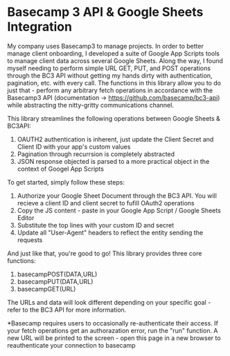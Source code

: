 # Basecamp 3 API & Google Sheets Integration

My company uses Basecamp3 to manage projects. In order to better manage client onboarding, I developed a suite of Google App Scripts tools to manage client data across several Google Sheets. Along the way, I found myself needing to perform simple URL GET, PUT, and POST operations through the BC3 API without getting my hands dirty with authentication, pagination, etc. with every call. The functions in this library allow you to do just that - perform any arbitrary fetch operations in accordance with the Basecamp3 API (documentation -> https://github.com/basecamp/bc3-api) while abstracting the nitty-gritty communications channel. 

This library streamlines the following operations between Google Sheets & BC3API:
  1) OAUTH2 authentication is inherent, just update the Client Secret and Client ID with your app's custom values
  2) Pagination through recurrsion is completely abstracted
  3) JSON response objected is parsed to a more practical object in the context of Googel App Scripts
  
To get started, simply follow these steps:
  1) Authorize your Google Sheet Document through the BC3 API. You will recieve a client ID and client secret to fufill OAuth2 operations
  2) Copy the JS content - paste in your Google App Script / Google Sheets Editor
  3) Substitute the top lines with your custom ID and secret
  4) Update all "User-Agent" headers to reflect the entity sending the requests
  
And just like that, you're good to go! This library provides three core functions:
  1) basecampPOST(DATA,URL)
  2) basecampPUT(DATA,URL)
  3) basecampGET(URL)
  
  The URLs and data will look different depending on your specific goal - refer to the BC3 API for more information.
  
*Basecamp requires users to occasionally re-authenticate their access. If your fetch operations get an authorazation error, run the "run" function. A new URL will be printed to the screen - open this page in a new browser to reauthenticate your connection to basecamp
